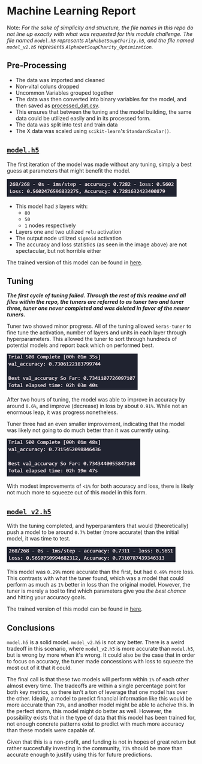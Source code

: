 # Machine Learning Report

Note: *For the sake of simplicity and structure, the file names in this repo do not line up exactly with what was requested for this module challenge. The file named `model.h5` represents `AlphabetSoupCharity.h5`, and the file named `model_v2.h5` represents `AlphabetSoupCharity_Optimization`.*

## Pre-Processing

- The data was imported and cleaned
- Non-vital coluns dropped
- Uncommon Variables grouped together
- The data was then converted into binary variables for the model, and then saved as [processed_dat.csv](models&outputs/processed_dat.csv).
- This ensures that between the tuning and the model building, the same data could be utilized easily and in its processed form.
- The data was split into test and train data
- The X data was scaled using `scikit-learn`'s `StandardScalar()`.

## [`model.h5`](models&outputs/model.h5)

The first iteration of the model was made without any tuning, simply a best guess at parameters that might benefit the model. 

![results](images/model.h5results.png)

- This model had `3` layers with:
    - `80`
    - `50`
    - `1` nodes respectively
- Layers one and two utilized `relu` activation
- The output node utilized `sigmoid` activation
- The accuracy and loss statistics (as seen in the image above) are not spectacular, but not horrible either

The trained version of this model can be found in [here](models&outputs).

## Tuning

***The first cycle of tuning failed. Through the rest of this readme and all files within the repo, the tuners are referred to as tuner two and tuner three, tuner one never completed and was deleted in favor of the newer tuners.***

Tuner two showed minor progress. All of the tuning allowed `keras-tuner` to fine tune the activation, number of layers and units in each layer through hyperparameters. This allowed the tuner to sort through hundreds of potential models and report back which on performed best.

![tuner 2](images/tuner2.png)

After two hours of tuning, the model was able to improve in accuracy by around `0.6%`, and improve (decrease) in loss by about `0.91%`. While not an enormous leap, it was progress nonetheless.

Tuner three had an even smaller improvement, indicating that the model was likely not going to do much better than it was currently using. 

![tuner 3](images/tuner3.png)

With modest improvements of `<1%` for both accuracy and loss, there is likely not much more to squeeze out of this model in this form. 

## [`model_v2.h5`](models&outputs/model_v2.h5)

With the tuning completed, and hyperparamters that would (theoretically) push a model to be around `0.7%` better (more accurate) than the initial model, it was time to test.

![results](images/model_v2.h5results.png)

This model was `0.29%` more accurate than the first, but had `0.49%` more loss. This contrasts with what the tuner found, which was a model that could perform as much as `1%` better in loss than the original model. However, the tuner is merely a tool to find which parameters give you *the best chance* and hitting your accuracy goals. 

The trained version of this model can be found in [here](models&outputs).

## Conclusions

`model.h5` is a solid model. `model_v2.h5` is not any better. There is a weird tradeoff in this scenario, where `model_v2.h5` is more accurate than `model.h5`, but is wrong by more when it's wrong. It could also be the case that in order to focus on accuracy, the tuner made concessions with loss to squeeze the most out of it that it could. 

The final call is that these two models will perform within `1%` of each other almost every time. The tradeoffs are within a single percentage point for both key metrics, so there isn't a ton of leverage that one model has over the other. Ideally, a model to predict financial information like this would be more accurate than `73%`, and another model might be able to acheive this. In the perfect storm, this model might do better as well. However, the possibility exists that in the type of data that this model has been trained for, not enough concrete patterns exist to predict with much more accuracy than these models were capable of. 

Given that this is a non-profit, and funding is not in hopes of great return but rather succesfully investing in the community, `73%` should be more than accurate enough to justify using this for future predictions. 
